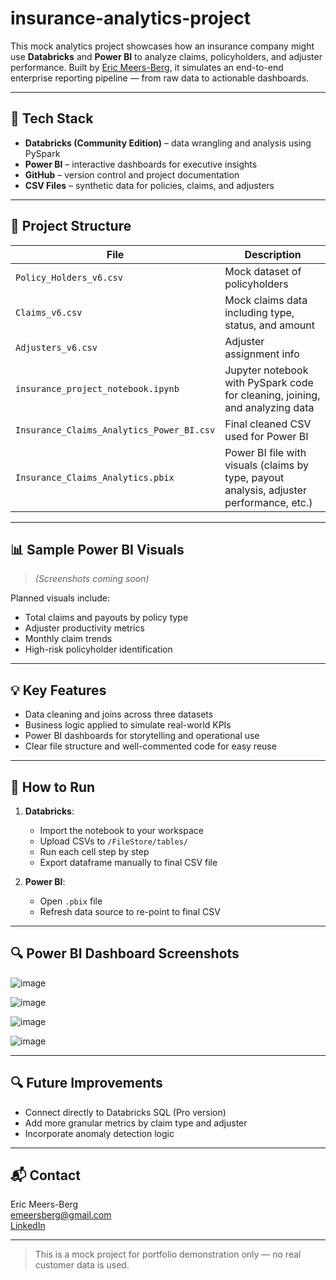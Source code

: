 # insurance-analytics-project
This mock analytics project showcases how an insurance company might use **Databricks** and **Power BI** to analyze claims, policyholders, and adjuster performance. Built by [Eric Meers-Berg](mailto:emeersberg@gmail.com), it simulates an end-to-end enterprise reporting pipeline — from raw data to actionable dashboards.

---

## 🔧 Tech Stack

- **Databricks (Community Edition)** – data wrangling and analysis using PySpark
- **Power BI** – interactive dashboards for executive insights
- **GitHub** – version control and project documentation
- **CSV Files** – synthetic data for policies, claims, and adjusters

---

## 📂 Project Structure

| File | Description |
|------|-------------|
| `Policy_Holders_v6.csv` | Mock dataset of policyholders |
| `Claims_v6.csv` | Mock claims data including type, status, and amount |
| `Adjusters_v6.csv` | Adjuster assignment info |
| `insurance_project_notebook.ipynb` | Jupyter notebook with PySpark code for cleaning, joining, and analyzing data |
| `Insurance_Claims_Analytics_Power_BI.csv` | Final cleaned CSV used for Power BI |
| `Insurance_Claims_Analytics.pbix` | Power BI file with visuals (claims by type, payout analysis, adjuster performance, etc.) |

---

## 📊 Sample Power BI Visuals

> *(Screenshots coming soon)*

Planned visuals include:

- Total claims and payouts by policy type
- Adjuster productivity metrics
- Monthly claim trends
- High-risk policyholder identification

---

## 💡 Key Features

- Data cleaning and joins across three datasets
- Business logic applied to simulate real-world KPIs
- Power BI dashboards for storytelling and operational use
- Clear file structure and well-commented code for easy reuse

---

## 🚀 How to Run

1. **Databricks**:
   - Import the notebook to your workspace
   - Upload CSVs to `/FileStore/tables/`
   - Run each cell step by step
   - Export dataframe manually to final CSV file

2. **Power BI**:
   - Open `.pbix` file
   - Refresh data source to re-point to final CSV

---

## 🔍 Power BI Dashboard Screenshots
![image](https://github.com/user-attachments/assets/2ebf9b71-653a-43da-9025-f263dffe2e65)

![image](https://github.com/user-attachments/assets/be8d3b7e-01fb-4a45-9355-cdc31418efe3)

![image](https://github.com/user-attachments/assets/bdb29ef2-6b00-4fd4-9d0d-79837bd85808)

![image](https://github.com/user-attachments/assets/5cc9b654-9b1a-422b-9db4-d7b42edcc9a8)

---

## 🔍 Future Improvements

- Connect directly to Databricks SQL (Pro version)
- Add more granular metrics by claim type and adjuster
- Incorporate anomaly detection logic

---

## 📬 Contact

Eric Meers-Berg  
[emeersberg@gmail.com](mailto:ericmeersberg@gmail.com)  
[LinkedIn](https://www.linkedin.com/in/ericmeersberg/)

---

> This is a mock project for portfolio demonstration only — no real customer data is used.
